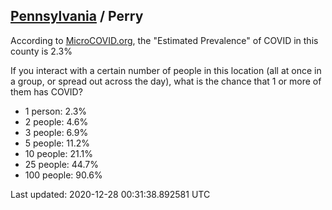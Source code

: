 
## [Pennsylvania](/united-states/pennsylvania) / Perry

According to [MicroCOVID.org](http://microcovid.org),
the "Estimated Prevalence" of COVID in this county is 2.3%

If you interact with a certain number of people in this location
(all at once in a group, or spread out across the day), what is the chance that
1 or more of them has COVID?

- 1 person: 2.3%
- 2 people: 4.6%
- 3 people: 6.9%
- 5 people: 11.2%
- 10 people: 21.1%
- 25 people: 44.7%
- 100 people: 90.6%

Last updated: 2020-12-28 00:31:38.892581 UTC
